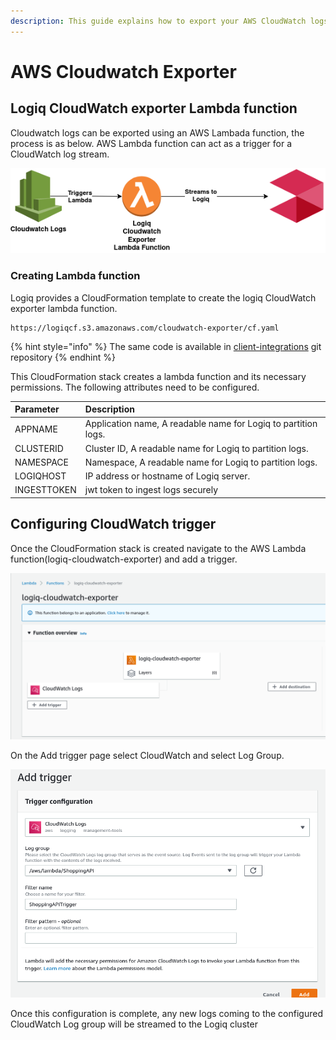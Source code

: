 ```yaml
---
description: This guide explains how to export your AWS CloudWatch logs.
---
```


# AWS Cloudwatch Exporter

## Logiq CloudWatch exporter Lambda function

Cloudwatch logs can be exported using an AWS Lambada function, the process is as below. AWS Lambda function can act as a trigger for a CloudWatch log stream. 

![](../../.gitbook/assets/flash-high-level-cloudwatch-1-.png)

### Creating Lambda function

Logiq provides a CloudFormation template to create the logiq CloudWatch exporter lambda function. 

```
https://logiqcf.s3.amazonaws.com/cloudwatch-exporter/cf.yaml
```

{% hint style="info" %}
The same code is available in [client-integrations](https://bitbucket.org/logiqcloud/client-integrations/src/master/cloudwatch-exporter/) git repository
{% endhint %}

This CloudFormation stack creates a lambda function and its necessary permissions. The following attributes need to be configured.

| Parameter | Description |
| :--- | :--- |
| APPNAME | Application name, A readable name for Logiq to partition logs. |
| CLUSTERID | Cluster ID, A readable name for Logiq to partition logs. |
| NAMESPACE | Namespace, A readable name for Logiq to partition logs. |
| LOGIQHOST | IP address or hostname of Logiq server. |
| INGESTTOKEN | jwt token to ingest logs securely |

## Configuring CloudWatch trigger

Once the CloudFormation stack is created navigate to the AWS Lambda function\(logiq-cloudwatch-exporter\) and add a trigger. 

![](../../.gitbook/assets/image%20%284%29.png)

On the Add trigger page select CloudWatch and select Log Group. 

![](../../.gitbook/assets/image%20%285%29.png)

Once this configuration is complete, any new logs coming to the configured CloudWatch Log group will be streamed to the Logiq cluster

